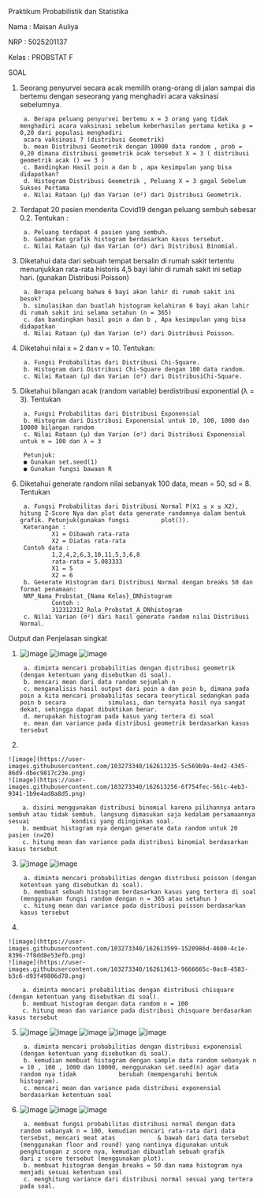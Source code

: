 Praktikum Probabilistik dan Statistika

Nama : Maisan Auliya

NRP : 5025201137

Kelas : PROBSTAT F

SOAL

1. Seorang penyurvei secara acak memilih orang-orang di jalan sampai dia bertemu dengan seseorang yang menghadiri acara vaksinasi sebelumnya.

        a. Berapa peluang penyurvei bertemu x = 3 orang yang tidak menghadiri acara vaksinasi sebelum keberhasilan pertama ketika p = 0,20 dari populasi menghadiri
        acara vaksinasi ? (distribusi Geometrik)
        b. mean Distribusi Geometrik dengan 10000 data random , prob = 0,20 dimana distribusi geometrik acak tersebut X = 3 ( distribusi geometrik acak () == 3 )
        c. Bandingkan Hasil poin a dan b , apa kesimpulan yang bisa didapatkan?
        d. Histogram Distribusi Geometrik , Peluang X = 3 gagal Sebelum Sukses Pertama
        e. Nilai Rataan (μ) dan Varian (σ²) dari Distribusi Geometrik.
		
    
2. Terdapat 20 pasien menderita Covid19 dengan peluang sembuh sebesar 0.2. Tentukan :
        
        a. Peluang terdapat 4 pasien yang sembuh.
        b. Gambarkan grafik histogram berdasarkan kasus tersebut.
        c. Nilai Rataan (μ) dan Varian (σ²) dari Distribusi Binomial.
    
    
3. Diketahui data dari sebuah tempat bersalin di rumah sakit tertentu menunjukkan rata-rata historis 4,5 bayi lahir di rumah sakit ini setiap hari. (gunakan Distribusi Poisson)
        
        a. Berapa peluang bahwa 6 bayi akan lahir di rumah sakit ini besok?
        b. simulasikan dan buatlah histogram kelahiran 6 bayi akan lahir di rumah sakit ini selama setahun (n = 365)
        c. dan bandingkan hasil poin a dan b , Apa kesimpulan yang bisa didapatkan
        d. Nilai Rataan (μ) dan Varian (σ²) dari Distribusi Poisson.
 
 
4. Diketahui nilai x = 2 dan v = 10. Tentukan:
        
        a. Fungsi Probabilitas dari Distribusi Chi-Square.
        b. Histogram dari Distribusi Chi-Square dengan 100 data random.
        c. Nilai Rataan (μ) dan Varian (σ²) dari DistribusiChi-Square.
    
    
5. Diketahui bilangan acak (random variable) berdistribusi exponential (λ = 3). Tentukan
        
        a. Fungsi Probabilitas dari Distribusi Exponensial
        b. Histogram dari Distribusi Exponensial untuk 10, 100, 1000 dan 10000 bilangan random
        c. Nilai Rataan (μ) dan Varian (σ²) dari Distribusi Exponensial untuk n = 100 dan λ = 3    
    
        Petunjuk:
        ● Gunakan set.seed(1)
        ● Gunakan fungsi bawaan R
    
    
6. Diketahui generate random nilai sebanyak 100 data, mean = 50, sd = 8. Tentukan
        
        a. Fungsi Probabilitas dari Distribusi Normal P(X1 ≤ x ≤ X2), hitung Z-Score Nya dan plot data generate randomnya dalam bentuk grafik. Petunjuk(gunakan fungsi         plot()).
        Keterangan :
                X1 = Dibawah rata-rata
                X2 = Diatas rata-rata
        Contoh data :
                1,2,4,2,6,3,10,11,5,3,6,8
                rata-rata = 5.083333
                X1 = 5
                X2 = 6
        b. Generate Histogram dari Distribusi Normal dengan breaks 50 dan format penamaan:
        NRP_Nama_Probstat_{Nama Kelas}_DNhistogram
                Contoh :
                312312312_Rola_Probstat_A_DNhistogram
        c. Nilai Varian (σ²) dari hasil generate random nilai Distribusi Normal.
    
    

Output dan Penjelasan singkat

1.  
	![image](https://user-images.githubusercontent.com/103273340/162612666-822ceccc-38f6-4139-8b15-1a43d18e5993.png)
	![image](https://user-images.githubusercontent.com/103273340/162612979-8e71ef7b-b070-4f59-aec9-5b7050277a8e.png)
	![image](https://user-images.githubusercontent.com/103273340/162613007-85144c77-da4b-4581-b3ea-a1b82e88874f.png)

	
		a. diminta mencari probabilitias dengan distribusi geometrik (dengan ketentuan yang disebutkan di soal). 
		b. mencari mean dari data random sejumlah n
		c. menganalisis hasil output dari poin a dan poin b, dimana pada poin a kita mencari probabilitas secara teorytical sedangkan pada poin b secara 		    simulasi, dan ternyata hasil nya sangat dekat, sehingga dapat dibuktikan benar.
		d. merupakan histogram pada kasus yang tertera di soal
		e. mean dan variance pada distribusi geometrik berdasarkan kasus tersebut


2. 	
	
	![image](https://user-images.githubusercontent.com/103273340/162613235-5c569b9a-4ed2-4345-86d9-dbec9817c23e.png)
	![image](https://user-images.githubusercontent.com/103273340/162613256-6f754fec-561c-4eb3-9341-1b9e4ad8a8d5.png)
	
		a. disini menggunakan distribusi binomial karena pilihannya antara sembuh atau tidak sembuh. langsung dimasukan saja kedalam persamaannya sesuai 		    kondisi yang diinginkan soal.
		b. membuat histogram nya dengan generate data random untuk 20 pasien (n=20)
		c. hitung mean dan variance pada distribusi binomial berdasarkan kasus tersebut
		


3.
	![image](https://user-images.githubusercontent.com/103273340/162613442-4aa7cf0e-9006-4ffe-8752-f10f2e77f719.png)
	![image](https://user-images.githubusercontent.com/103273340/162613457-27e2cf1b-c0c3-42cf-8f61-6e585c55ef4e.png)

		a. diminta mencari probabilitias dengan distribusi poisson (dengan ketentuan yang disebutkan di soal).
		b. membuat sebuah histogram berdasarkan kasus yang tertera di soal (menggunakan fungsi random dengan n = 365 atau setahun )
		c. hitung mean dan variance pada distribusi poisson berdasarkan kasus tersebut
		

4. 
	
	![image](https://user-images.githubusercontent.com/103273340/162613599-1520986d-4600-4c1e-8396-7f8dd8e53efb.png)
	![image](https://user-images.githubusercontent.com/103273340/162613613-9666665c-0ac8-4583-b3c6-d93f49806d78.png)
	
		a. diminta mencari probabilitias dengan distribusi chisquare (dengan ketentuan yang disebutkan di soal).
		b. membuat histogram dengan data random n = 100
		c. hitung mean dan variance pada distribusi chisquare berdasarkan kasus tersebut

5.
	![image](https://user-images.githubusercontent.com/103273340/162620487-dff6b2cc-e32b-43d1-b7dd-3385df582051.png)
	![image](https://user-images.githubusercontent.com/103273340/162620510-eb5d9a88-452c-425f-93ab-a88426ed5aa4.png)
	![image](https://user-images.githubusercontent.com/103273340/162620540-2635afd0-dc1a-42cf-b5fc-1f43259d5069.png)
	![image](https://user-images.githubusercontent.com/103273340/162620560-7eb688c5-7533-443d-bd1b-44feb7e1781a.png)
	![image](https://user-images.githubusercontent.com/103273340/162620570-b597f6c1-ee16-4380-a7ea-3f77d59ecc4e.png)

		a. diminta mencari probabilitias dengan distribusi exponensial (dengan ketentuan yang disebutkan di soal).
		b. kemudian membuat histogram dengan sample data random sebanyak n = 10 , 100 , 1000 dan 10000, menggunakan set.seed(n) agar data random nya tidak 		      berubah (mempengaruhi bentuk histogram).
		c. mencari mean dan variance pada distribusi exponensial berdasarkan ketentuan soal
		
		
6.
	![image](https://user-images.githubusercontent.com/103273340/162620839-d0871d1a-7780-4774-84c0-c391d9af5648.png)
	![image](https://user-images.githubusercontent.com/103273340/162620884-f81dce04-778a-46c7-975e-6ba4f6a61b08.png)
	![image](https://user-images.githubusercontent.com/103273340/162620861-148952ec-0e04-4284-82a0-4c356b547ff4.png)
	
		a. membuat fungsi probabilitas distribusi normal dengan data random sebanyak n = 100, kemudian mencari rata-rata dari data tersebut, mencari meat atas 			  & bawah dari data tersebut (menggunakan floor and round) yang nantinya digunakan untuk penghitungan z score nya, kemudian dibuatlah sebuah grafik 		       dari z score tersebut (menggunakan plot).
		b. membuat histogram dengan breaks = 50 dan nama histogram nya menjadi sesuai ketentuan soal
		c. menghitung variance dari distribusi normal sesuai yang tertera pada soal.






		






    
